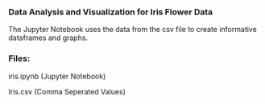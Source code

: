 ### Data Analysis and Visualization for Iris Flower Data
The Jupyter Notebook uses the data from the csv file to create informative dataframes and graphs.

### Files:
iris.ipynb (Jupyter Notebook)

Iris.csv (Comma Seperated Values)
